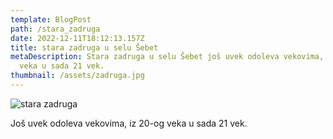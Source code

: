 ```yaml
---
template: BlogPost
path: /stara_zadruga
date: 2022-12-11T18:12:13.157Z
title: stara zadruga u selu Šebet
metaDescription: Stara zadruga u selu Šebet još uvek odoleva vekovima, iz 20-og
  veka u sada 21 vek.
thumbnail: /assets/zadruga.jpg
---
```

![stara zadruga](/assets/stara-zadruga.webp "stara zadruga")

Još uvek odoleva vekovima, iz 20-og veka u sada 21 vek. 

<script async defer crossorigin="anonymous" src="https://connect.facebook.net/sr_RS/sdk.js#xfbml=1&version=v15.0&appId=861744544749816&autoLogAppEvents=1" nonce="kPg28mDW"></script>

<div class="fb-comments" data-href="https://schebet.netlify.app/stara_zadruga" data-width="" data-numposts="5"></div>